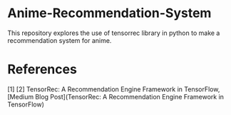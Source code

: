 # Anime-Recommendation-System
This repository explores the use of tensorrec library in python to make a recommendation system for anime.

# References
[1] 
[2] TensorRec: A Recommendation Engine Framework in TensorFlow, [Medium Blog Post](TensorRec: A Recommendation Engine Framework in TensorFlow)
